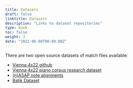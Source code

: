 ```yaml
---
title: Datasets
draft: false
linktitle: Datasets
description: "Links to dataset repositories"
type: book 
toc: false
weight: 3
date: "2022-06-08T00:00:00Z"
---
```


There are two open source datasets of match files available: 

- [Vienna 4x22 github](https://github.com/CPJKU/vienna4x22)
- [Vienna 4x22 piano corpus research dataset](https://repo.mdw.ac.at/projects/IWK/the_vienna_4x22_piano_corpus/data/index.html)
- [(n)ASAP note alignments](https://github.com/CPJKU/asap-dataset)
- [Batik Dataset](https://github.com/CPJKU/vienna4x22)